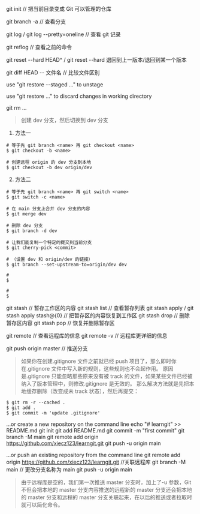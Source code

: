 git init // 把当前目录变成 Git 可以管理的仓库

git branch -a // 查看分支

git log / git log --pretty=oneline // 查看 git 记录

git reflog // 查看之前的命令

git reset --hard HEAD^ / git reset --hard <name> 退回到上一版本/退回到某一个版本

git diff HEAD -- 文件名 // 比较文件区别

use "git restore --staged <file>..." to unstage

use "git restore <file>..." to discard changes in working directory

git rm <file>...

> 创建 dev 分支，然后切换到 dev 分支

1. 方法一

```shell
# 等于先 git branch <name> 再 git checkout <name>
$ git checkout -b <name>

# 创建远程 origin 的 dev 分支到本地
$ git checkout -b dev origin/dev
```

2. 方法二

```shell
# 等于先 git branch <name> 再 git switch <name>
$ git switch -c <name>
```

```shell
# 在 main 分支上合并 dev 分支的内容
$ git merge dev
```

```shell
# 删除 dev 分支
$ git branch -d dev
```

```shell
# 让我们能复制一个特定的提交到当前分支
$ git cherry-pick <commit>
```

```shell
# （设置 dev 和 origin/dev 的链接）
$ git branch --set-upstream-to=origin/dev dev
```

```shell
#
$
```

```shell
#
$
```

git stash // 暂存工作区的内容
git stash list // 查看暂存列表
git stash apply / git stash apply stash@{0} // 把暂存区的内容恢复到工作区
git stash drop // 删除暂存区内容
git stash pop // 恢复并删除暂存区

git remote // 查看远程库的信息
git remote -v // 远程库更详细的信息

git push origin master // 推送分支

> 如果你在创建.gitignore 文件之前就已经 push 项目了，那么即时你在.gitignore 文件中写入新的规则，这些规则也不会起作用。
> 原因是.gitignore 只能忽略那些原来没有被 track 的文件，如果某些文件已经被纳入了版本管理中，则修改.gitignore 是无效的。
> 那么解决方法就是先把本地缓存删除（改变成未 track 状态），然后再提交：

```shell
$ git rm -r --cached .
$ git add .
$ git commit -m 'update .gitignore'
```

…or create a new repository on the command line
echo "# learngit" >> README.md
git init
git add README.md
git commit -m "first commit"
git branch -M main
git remote add origin https://github.com/xiecz123/learngit.git
git push -u origin main

…or push an existing repository from the command line
git remote add origin https://github.com/xiecz123/learngit.git //关联远程库
git branch -M main // 更改分支名称为 main
git push -u origin main

> 由于远程库是空的，我们第一次推送 master 分支时，加上了-u 参数，Git 不但会把本地的 master 分支内容推送的远程新的 master 分支还会把本地的 master 分支和远程的 master 分支关联起来，在以后的推送或者拉取时就可以简化命令。
